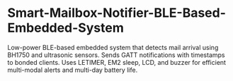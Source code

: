 # Smart-Mailbox-Notifier-BLE-Based-Embedded-System
Low-power BLE-based embedded system that detects mail arrival using BH1750 and ultrasonic sensors. Sends GATT notifications with timestamps to bonded clients. Uses LETIMER, EM2 sleep, LCD, and buzzer for efficient multi-modal alerts and multi-day battery life.
